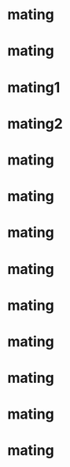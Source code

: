 # mating
# mating
# mating1
# mating2
# mating
# mating
# mating
# mating
# mating
# mating
# mating
# mating
# mating
